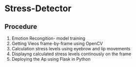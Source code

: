 # Stress-Detector
## Procedure
1. Emotion Recongition- model training
2. Getting Vieos frame-by-frame using OpenCV
3. Calculation stress levels using eyebrow and lip movements
4. Displayng calculated stress levels continously on the frame
5. Deploying the Ap using Flask in Python
